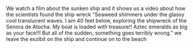 We watch a film about the sunken ship and it shows us a video about how the
scientists found the ship wreck "Seaweed shimmers under the glassy cool
translucent waves. I am 40 feet below, exploring the shipwreck of the Senora
de Atocha. My boat is loaded with treasure!! Aztec emeralds as big as your
face!!! But all of the sudden, something goes terribly wrong." we leave the
exzibit on the ship and continue on to the beach
